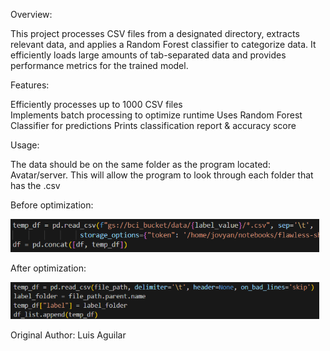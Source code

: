 ﻿Overview: 

This project processes CSV files from a designated directory, extracts relevant data, and applies a Random Forest classifier to categorize data. It efficiently loads large amounts of tab-separated data and provides performance metrics for the trained model. 

Features: 

Efficiently processes up to 1000 CSV files  
Implements batch processing to optimize runtime 
Uses Random Forest Classifier for predictions 
Prints classification report & accuracy score

Usage: 

The data should be on the same folder as the program located: Avatar/server. This will allow the program to look through each folder that has the .csv

Before optimization: 

![](Aspose.Words.1758be1a-8edb-4d54-9056-5feb5ec34161.001.png)

After optimization: 

![](Aspose.Words.1758be1a-8edb-4d54-9056-5feb5ec34161.002.png)

Original Author: Luis Aguilar 
